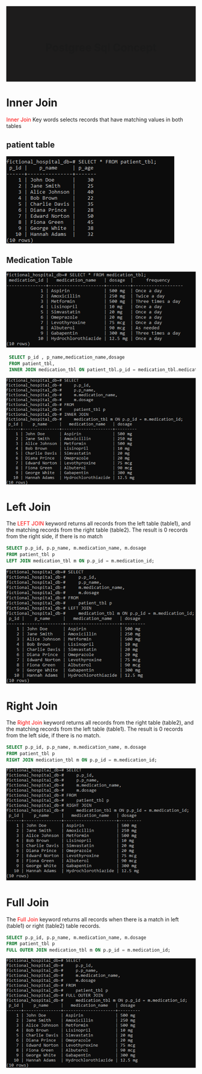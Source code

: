 
<div style="height:200px;background-color:rgb(29, 28, 28);display:flex;justify-content:center;align-items:center;">
<h1>Postgree Sql Concept</h1>
</div>

# Inner Join

<p> <span style="color:red">Inner Join</span> Key words selects records that have matching values in both tables
</p>

## patient table
<img src='./Screen shots//patient table.png'>

## Medication Table

<img src='./Screen shots//medication table.png'>

``` sql
 SELECT p_id , p_name,medication_name,dosage  
 FROM patient_tbl,
 INNER JOIN medication_tbl ON patient_tbl.p_id = medication_tbl.medication_id
```

<img src='./Screen shots/inner join.png'>

# Left Join

<p> The <span style="color:red">LEFT JOIN</span> 
 keyword returns all records from the left table (table1), and the matching records from the right table (table2). The result is 0 records from the right side, if there is no match
</p>

``` sql
SELECT p.p_id, p.p_name, m.medication_name, m.dosage
FROM patient_tbl p
LEFT JOIN medication_tbl m ON p.p_id = m.medication_id;

```

<img src='./Screen shots/left join.png'>


# Right Join

<p> The <span style="color:red">Right Join</span> 
 keyword returns all records from the right table (table2), and the matching records from the left table (table1). The result is 0 records from the left side, if there is no match.
</p>

``` sql
SELECT p.p_id, p.p_name, m.medication_name, m.dosage
FROM patient_tbl p
RIGHT JOIN medication_tbl m ON p.p_id = m.medication_id;
```
<img src='./Screen shots/right join.png'>

# Full Join

<p> The <span style="color:red">Full Join</span> 
  keyword returns all records when there is a match in left (table1) or right (table2) table records.
</p>


``` sql
SELECT p.p_id, p.p_name, m.medication_name, m.dosage
FROM patient_tbl p
FULL OUTER JOIN medication_tbl m ON p.p_id = m.medication_id;

```
<img src='./Screen shots/full join.png'>